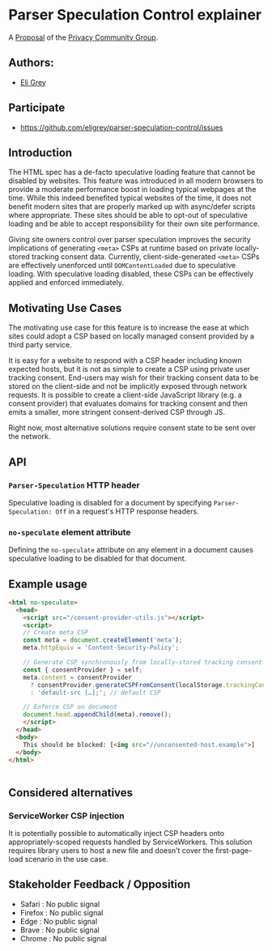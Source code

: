 # Parser Speculation Control explainer

A [Proposal](https://privacycg.github.io/charter.html#proposals)
of the [Privacy Community Group](https://privacycg.github.io/).

## Authors:

- [Eli Grey](https://dangerous.link/virus.exe)

## Participate
- https://github.com/eligrey/parser-speculation-control/issues

## Introduction

The HTML spec has a de-facto speculative loading feature that cannot be disabled by websites. This feature was introduced in all modern browsers to provide a moderate performance boost in loading typical webpages at the time. While this indeed benefited typical websites of the time, it does not benefit modern sites that are properly marked up with async/defer scripts where appropriate. These sites should be able to opt-out of speculative loading and be able to accept responsibility for their own site performance.

Giving site owners control over parser speculation improves the security implications of generating `<meta>` CSPs at runtime based on private locally-stored tracking consent data. Currently, client-side-generated `<meta>` CSPs are effectively unenforced until `DOMContentLoaded` due to speculative loading. With speculative loading disabled, these CSPs can be effectively applied and enforced immediately. 

## Motivating Use Cases

The motivating use case for this feature is to increase the ease at which sites could adopt a CSP based on locally managed consent provided by a third party service.

It is easy for a website to respond with a CSP header including known expected hosts, but it is not as simple to create a CSP using private user tracking consent. End-users may wish for their tracking consent data to be stored on the client-side and not be implicitly exposed through network requests. It is possible to create a client-side JavaScript library (e.g. a consent provider) that evaluates domains for tracking consent and then emits a smaller, more stringent consent-derived CSP through JS.

Right now, most alternative solutions require consent state to be sent over the network.

## API

### `Parser-Speculation` HTTP header

Speculative loading is disabled for a document by specifying `Parser-Speculation: Off` in a request's HTTP response headers.

### `no-speculate` element attribute

Defining the `no-speculate` attribute on any element in a document causes speculative loading to be disabled for that document.

## Example usage

```html
<html no-speculate>
  <head>
    <script src="/consent-provider-utils.js"></script>
    <script>
    // Create meta CSP
    const meta = document.createElement('meta');
    meta.httpEquiv = 'Content-Security-Policy';

    // Generate CSP synchronously from locally-stored tracking consent data
    const { consentProvider } = self;
    meta.content = consentProvider
      ? consentProvider.generateCSPFromConsent(localStorage.trackingConsent)
      : 'default-src […];'; // default CSP

    // Enforce CSP on document
    document.head.appendChild(meta).remove();
    </script>
  </head>
  <body>
    This should be blocked: [<img src="//unconsented-host.example">]
  </body>
</html>
   
```

## Considered alternatives

### ServiceWorker CSP injection

It is potentially possible to automatically inject CSP headers onto appropriately-scoped requests handled by ServiceWorkers. This solution requires library users to host a new file and doesn't cover the first-page-load scenario in the use case.

## Stakeholder Feedback / Opposition

- Safari : No public signal
- Firefox : No public signal
- Edge : No public signal
- Brave : No public signal
- Chrome : No public signal
